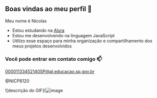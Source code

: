 ## Boas vindas ao meu perfil 👋

Meu nome é Nicolas

- Estou estudando na [Alura](https://www.alura.com.br)
- Estou me desenvolvendo na linguagem JavaScript
- Utilizo esse espaço para minha organização e compartilhamento dos meus projetos desenvolvidos

### Você pode entrar em contato comigo 📫

00001133452140SP@al.educacao.sp.gov.br

@NICP8120

![descrição do GIF](![image](https://github.com/user-attachments/assets/c26fb44e-2728-4f06-8d63-b9bdbf2019c7)
